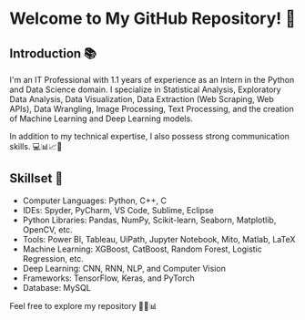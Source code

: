 # Welcome to My GitHub Repository! 👋

## Introduction 📚

I'm an IT Professional with 1.1 years of experience as an Intern in the Python and Data Science domain. I specialize in Statistical Analysis, Exploratory Data Analysis, Data Visualization, Data Extraction (Web Scraping, Web APIs), Data Wrangling, Image Processing, Text Processing, and the creation of Machine Learning and Deep Learning models. 

In addition to my technical expertise, I also possess strong communication skills. 💻📊📈🤝

## Skillset 🚀

- Computer Languages: Python, C++, C
- IDEs:               Spyder, PyCharm, VS Code, Sublime, Eclipse
- Python Libraries:   Pandas, NumPy, Scikit-learn, Seaborn, Matplotlib, OpenCV, etc.
- Tools:              Power BI, Tableau, UiPath, Jupyter Notebook, Mito, Matlab, LaTeX
- Machine Learning:   XGBoost, CatBoost, Random Forest, Logistic Regression, etc.
- Deep Learning:      CNN, RNN, NLP, and Computer Vision
- Frameworks:         TensorFlow, Keras, and PyTorch
- Database:           MySQL


Feel free to explore my repository 🚀🔬📊



